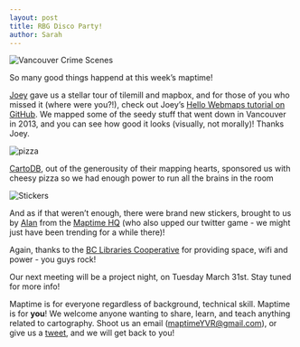 ```yaml
---
layout: post
title: RBG Disco Party!
author: Sarah
---
```


![Vancouver Crime Scenes](http://maptime.io/vancouver/img/discomap.png)


So many good things happend at this week’s maptime! 

[Joey](https://twitter.com/leejoeyk) gave us a stellar tour of tilemill and mapbox, and for those of you who missed it (where were you?!), check out Joey’s [Hello Webmaps tutorial on GitHub](https://github.com/joeyklee/hellowebmaps). We mapped some of the seedy stuff that went down in Vancouver in 2013, and you can see how good it looks (visually, not morally)! Thanks Joey.

![pizza](http://25.media.tumblr.com/39551a7a50d448050e026d82a8898f02/tumblr_mgyx5wmOoI1r9so36o1_500.gif)

[CartoDB](http://maptime.io/blog/2015/03/03/Maptime-March-Madness-Great-Big-CartoDB-Donation/), out of the generousity of their mapping hearts, sponsored us with cheesy pizza so we had enough power to run all the brains in the room

![Stickers](http://maptime.io/vancouver/img/stickers.png)

And as if that weren’t enough, there were brand new stickers, brought to us by [Alan](https://twitter.com/mappingmashups) from the [Maptime HQ](http://maptime.io/) (who also upped our twitter game - we might just have been trending for a while there)! 

Again, thanks to the [BC Libraries Cooperative](https://bc.libraries.coop) for providing space, wifi and power - you guys rock!

Our next meeting will be a project night, on Tuesday March 31st. Stay tuned for more info!

Maptime is for everyone regardless of background, technical skill. Maptime is for **you**! We welcome anyone wanting to share, learn, and teach anything related to cartography. Shoot us an email (maptimeYVR@gmail.com), or give us a [tweet](twitter.com/maptimeYVR), and we will get back to you!